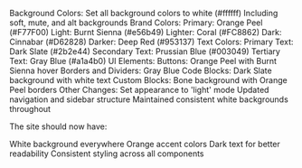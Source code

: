Background Colors:
Set all background colors to white (#ffffff)
Including soft, mute, and alt backgrounds
Brand Colors:
Primary: Orange Peel (#F77F00)
Light: Burnt Sienna (#e56b49)
Lighter: Coral (#FC8862)
Dark: Cinnabar (#D62828)
Darker: Deep Red (#953137)
Text Colors:
Primary Text: Dark Slate (#2b2e44)
Secondary Text: Prussian Blue (#003049)
Tertiary Text: Gray Blue (#a1a4b0)
UI Elements:
Buttons: Orange Peel with Burnt Sienna hover
Borders and Dividers: Gray Blue
Code Blocks: Dark Slate background with white text
Custom Blocks: Bone background with Orange Peel borders
Other Changes:
Set appearance to 'light' mode
Updated navigation and sidebar structure
Maintained consistent white backgrounds throughout

The site should now have:

White background everywhere
Orange accent colors
Dark text for better readability
Consistent styling across all components